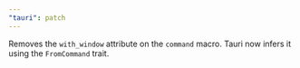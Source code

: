```yaml
---
"tauri": patch
---
```


Removes the `with_window` attribute on the `command` macro. Tauri now infers it using the `FromCommand` trait.
